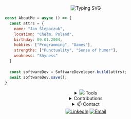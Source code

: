 <div align="center">

<img src="https://readme-typing-svg.demolab.com?font=Press+Start+2P&pause=1000&color=1609F7&center=true&vCenter=true&width=450&height=80&lines=Jan+%C5%9Alepaczuk's+GitHub" alt="Typing SVG"/>

<div align="left">
  
```js
const AboutMe = async () => {
  const attrs = {
    name: "Jan Ślepaczuk",
    location: "Chełm, Poland",
    birthday: 09.01.2004,
    hobbies: ["Programming", "Games"],
    strengths: ["Punctuality", "Sense of humor"],
    weakness: "Shyness"
  }

  const softwareDev = SoftwareDeveloper.build(attrs);
  await softwareDev.save();
}
```
  
</div>


<details>
<summary><img src="https://media2.giphy.com/media/QssGEmpkyEOhBCb7e1/giphy.gif?cid=ecf05e47a0n3gi1bfqntqmob8g9aid1oyj2wr3ds3mg700bl&rid=giphy.gif" width ="25"> Tools</summary>
<div>
  <p style="display: inline-block;" align="center">
    <kbd>
      <kbd>Programming Languages</kbd>
      <br>
      <br>
      <img width="30px" src="https://cdn.jsdelivr.net/gh/devicons/devicon/icons/javascript/javascript-original.svg" /> 
      <img width="30px" src="https://raw.githubusercontent.com/devicons/devicon/master/icons/typescript/typescript-original.svg" />
    </kbd>
    <kbd>
      <kbd>Back-end</kbd>
      <br>
      <br>
      <img width="30px" src="https://cdn.jsdelivr.net/gh/devicons/devicon/icons/nodejs/nodejs-original.svg" />
      <img width="30px" src="https://cdn.jsdelivr.net/gh/devicons/devicon/icons/express/express-original-wordmark.svg" />
      <img width="30px" src="https://raw.githubusercontent.com/devicons/devicon/master/icons/laravel/laravel-plain-wordmark.svg" />
    </kbd>
    <kbd>
      <kbd>Front-end</kbd>
      <br>
      <br>
      <img width="30px" src="https://cdn.jsdelivr.net/gh/devicons/devicon/icons/html5/html5-original.svg" /> 
      <img width="30px" src="https://cdn.jsdelivr.net/gh/devicons/devicon/icons/css3/css3-plain-wordmark.svg" /> 
      <img width="30px" src="https://cdn.jsdelivr.net/gh/devicons/devicon/icons/bootstrap/bootstrap-plain.svg" /> 
      <img width="30px" src="https://cdn.jsdelivr.net/gh/devicons/devicon/icons/tailwindcss/tailwindcss-plain.svg" /> 
      <img width="30px" src="https://cdn.jsdelivr.net/gh/devicons/devicon/icons/react/react-original.svg" />
    </kbd>
    <kbd>
      <kbd>Database</kbd>
      <br>
      <br>
      <img width="30px" src="https://cdn.jsdelivr.net/gh/devicons/devicon/icons/mysql/mysql-plain.svg" />
      <img width="30px" src="https://cdn.jsdelivr.net/gh/devicons/devicon/icons/mongodb/mongodb-plain.svg" />
    </kbd>
    <br>
    <br>
    <kbd>
      <kbd>System, Networking & Deployment</kbd>
      <br>
      <br>
      <img width="30px" src="https://cdn.jsdelivr.net/gh/devicons/devicon/icons/git/git-plain.svg" />
      <img width="30px" src="https://cdn.jsdelivr.net/gh/devicons/devicon/icons/docker/docker-plain.svg" />
    </kbd>
    <kbd>
      <kbd>Tools</kbd>
      <br>
      <br>
      <img width="30px" src="https://cdn.jsdelivr.net/gh/devicons/devicon/icons/vscode/vscode-original.svg" />
  </kbd>
    <kbd>
      <kbd>Graphics</kbd>
      <br>
      <br>
      <img width="30px" src="https://raw.githubusercontent.com/devicons/devicon/master/icons/photoshop/photoshop-line.svg" />
  </kbd>
  </p>
</div>
</details>
<details>
  <summary>Contributions</summary>
    <div>
    <img src="https://streak-stats.demolab.com?user=Deznka&theme=dark&hide_border=true&date_format=j%20M%5B%20Y%5D" />
    </div>
</details>

<details>
<summary>📫 Contact</summary>
  
  <div align="left">

```js
 // Contact me!
 const email = "jan.slepaczuk@gmail.com";
 const discord = "deznka";
```
</div>

</details>

</div>


<div align=center>
  <a href="https://www.linkedin.com/in/jan-slepaczuk/"><img src="https://img.shields.io/static/v1?style=for-the-badge&message=LinkedIn&color=0A66C2&logo=LinkedIn&logoColor=FFFFFF&label=" alt="LinkedIn" /></a>
  <a href="mailto:jan.slepaczuk@gmail.com?subject=Hi%20Jan,%20nice%20to%20meet%20you!"><img alt="Email" src="https://img.shields.io/static/v1?style=for-the-badge&message=Gmail&color=EA4335&logo=Gmail&logoColor=FFFFFF&label=" /></a> 
</div>
